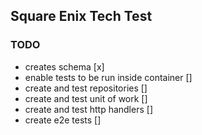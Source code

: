 ## Square Enix Tech Test

### TODO

- creates schema [x]
- enable tests to be run inside container []
- create and test repositories []
- create and test unit of work []
- create and test http handlers []
- create e2e tests []
